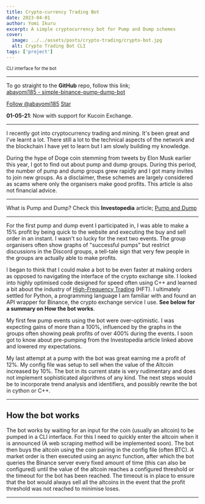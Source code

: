 ```yaml
---
title: Crypto-currency Trading Bot
date: 2023-04-01
author: Yomi Ikuru
excerpt: A simple cryptocurrency bot for Pump and Dump schemes
cover:
  image: ../../assets/posts/crypto-trading/crypto-bot.jpg
  alt: Crypto Trading Bot CLI
tags: ['project']
---
```


<small>CLI interface for the bot</small>

---

To go straight to the **GitHub** repo, follow this link;<br/>
[abayomi185 - simple-binance-pump-dump-bot](https://github.com/abayomi185/simple-pump-and-dump-bot)

<!-- Place this tag where you want the button to render. -->

<a class="github-button" href="https://github.com/abayomi185" data-show-count="true" aria-label="Follow @abayomi185 on GitHub">Follow @abayomi185</a> <a class="github-button" href="https://github.com/abayomi185/simple-pump-and-dump-bot" data-icon="octicon-star" data-show-count="true" aria-label="Star abayomi185/currys-pc-order-bot on GitHub">Star</a>

**01-05-21**: Now with support for Kucoin Exchange.

---

I recently got into cryptocurrency trading and mining. It's been great and I've learnt a lot. There still a lot to the technical aspects of the network and the blockchain I have yet to learn but I am slowly building my knowledge.

During the hype of Doge coin stemming from tweets by Elon Musk earlier this year, I got to find out about pump and dump groups. During this period, the number of pump and dump groups grew rapidly and I got many invites to join new groups. As a disclaimer, these schemes are largely considered as scams where only the organisers make good profits. This article is also not financial advice.

---

What is Pump and Dump? Check this **Investopedia** article; [Pump and Dump](https://www.investopedia.com/terms/p/pumpanddump.asp)

---

For the first pump and dump event I participated in, I was able to make a 15% profit by being quick to the website and executing the buy and sell order in an instant. I wasn't so lucky for the next two events. The group organisers often show graphs of "successful pumps" but restrict discussions in the Discord groups, a tell-tale sign that very few people in the groups are actually able to make profits.

I began to think that I could make a bot to be even faster at making orders as opposed to navigating the interface of the crypto exchange site. I looked into highly optimised code designed for speed often using C++ and learned a bit about the industry of [High-Frequency Trading](https://www.investopedia.com/terms/h/high-frequency-trading.asp) (HFT). I ultimately settled for Python, a programming language I am familiar with and found an API wrapper for Binance, the crypto exchange service I use. **See below for a summary on How the bot works**.

My first few pump events using the bot were over-optimistic. I was expecting gains of more than a 100%, influenced by the graphs in the groups often showing peak profits of over 400% during the events. I soon got to know about pre-pumping from the Investopedia article linked above and lowered my expectations.

My last attempt at a pump with the bot was great earning me a profit of 12%. My config file was setup to sell when the value of the Altcoin increased by 10%. The bot in its current state is very rudimentary and does not implement sophisticated algorithms of any kind. The next steps would be to incorporate trend analysis and identifiers, and possibly rewrite the bot in cython or C++.

---

## How the bot works

The bot works by waiting for an input for the coin (usually an altcoin) to be pumped in a CLI interface. For this I need to quickly enter the altcoin when it is announced (A web scraping method will be implemented soon). The bot then buys the altcoin using the coin pairing in the config file (often BTC). A market order is then executed using an async function, after which the bot queries the Binance server every fixed amount of time (this can also be configured) until the value of the altcoin reaches a configured threshold or the timeout for the bot has been reached. The timeout is in place to ensure that the bot would always sell all the altcoins in the event that the profit threshold was not reached to minimise loses.

---
